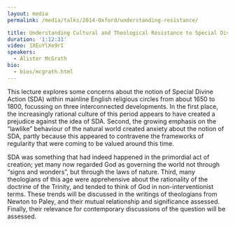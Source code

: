 ```yaml
---
layout: media
permalink: /media/talks/2014-Oxford/understanding-resistance/

title: Understanding Cultural and Theological Resistance to Special Divine Action
duration: '1:12:31'
video: 1XEuYlXe9rI
speakers:
  - Alister McGrath
bio:
  - bios/mcgrath.html
---
```

This lecture explores some concerns about the notion of Special Divine Action (SDA) within mainline English religious circles from about 1650 to 1800, focussing on three interconnected developments. In the first place, the increasingly rational culture of this period appears to have created a prejudice against the idea of SDA. Second, the growing emphasis on the “lawlike” behaviour of the natural world created anxiety about the notion of SDA, partly because this appeared to contravene the frameworks of regularity that were coming to be valued around this time.

SDA was something that had indeed happened in the primordial act of creation; yet many now regarded God as governing the world not through “signs and wonders”, but through the laws of nature. Third, many theologians of this age were apprehensive about the rationality of the doctrine of the Trinity, and tended to think of God in non-interventionist terms. These trends will be discussed in the writings of theologians from Newton to Paley, and their mutual relationship and significance assessed. Finally, their relevance for contemporary discussions of the question will be assessed.

